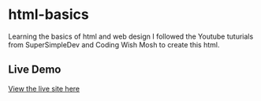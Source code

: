 # html-basics

Learning the basics of html and web design I followed the Youtube tuturials from SuperSimpleDev and Coding Wish Mosh to create this html.

## Live Demo
[View the live site here](https://html-basics-oaly.onrender.com/)

